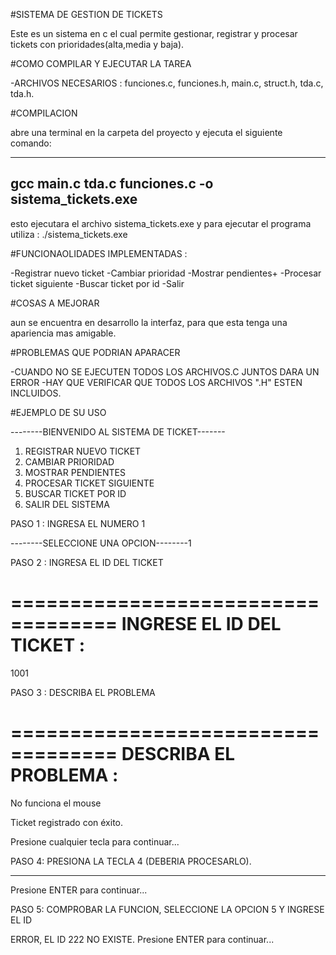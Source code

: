 #SISTEMA DE GESTION DE TICKETS 

Este es un sistema en c el cual permite gestionar, registrar y procesar tickets con prioridades(alta,media y baja).

#COMO COMPILAR Y EJECUTAR LA TAREA

-ARCHIVOS NECESARIOS : funciones.c, funciones.h, main.c, struct.h, tda.c, tda.h.

#COMPILACION

abre una terminal en la carpeta del proyecto y ejecuta el siguiente comando:

---------------------------------------------------
gcc main.c tda.c funciones.c -o sistema_tickets.exe
---------------------------------------------------

esto ejecutara el archivo sistema_tickets.exe y para ejecutar el programa utiliza : ./sistema_tickets.exe

#FUNCIONAOLIDADES IMPLEMENTADAS :

-Registrar nuevo ticket
-Cambiar prioridad
-Mostrar pendientes+
-Procesar ticket siguiente
-Buscar ticket por id
-Salir

#COSAS A MEJORAR

aun se encuentra en desarrollo la interfaz, para que esta tenga una apariencia mas amigable.

#PROBLEMAS QUE PODRIAN APARACER

-CUANDO NO SE EJECUTEN TODOS LOS ARCHIVOS.C JUNTOS DARA UN ERROR
-HAY QUE VERIFICAR QUE TODOS LOS ARCHIVOS ".H" ESTEN INCLUIDOS.

#EJEMPLO DE SU USO 

--------BIENVENIDO AL SISTEMA DE TICKET-------
1. REGISTRAR NUEVO TICKET
2. CAMBIAR PRIORIDAD
3. MOSTRAR PENDIENTES
4. PROCESAR TICKET SIGUIENTE
5. BUSCAR TICKET POR ID
6. SALIR DEL SISTEMA

PASO 1 : INGRESA EL NUMERO 1

--------SELECCIONE UNA OPCION--------1

PASO 2 : INGRESA EL ID DEL TICKET

===================================
INGRESE EL ID DEL TICKET :
===================================

1001


PASO 3 : DESCRIBA EL PROBLEMA

===================================
DESCRIBA EL PROBLEMA :
===================================

No funciona el mouse

Ticket registrado con éxito.

Presione cualquier tecla para continuar...

PASO 4: PRESIONA LA TECLA 4 (DEBERIA PROCESARLO).

--------------------------------------------------
Presione ENTER para continuar...


PASO 5: COMPROBAR LA FUNCION, SELECCIONE LA OPCION 5 Y INGRESE EL ID 

ERROR, EL ID 222 NO EXISTE.
Presione ENTER para continuar...


